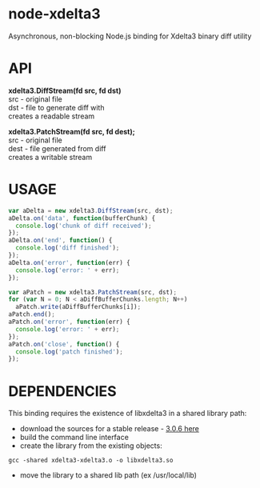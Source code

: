 # node-xdelta3

Asynchronous, non-blocking Node.js binding for Xdelta3 binary diff utility

# API

**xdelta3.DiffStream(fd src, fd dst)**  
src - original file  
dst - file to generate diff with  
creates a readable stream  

**xdelta3.PatchStream(fd src, fd dest);**  
src - original file  
dest - file generated from diff  
creates a writable stream  

# USAGE

``` js
var aDelta = new xdelta3.DiffStream(src, dst);
aDelta.on('data', function(bufferChunk) {
  console.log('chunk of diff received');
});
aDelta.on('end', function() {
  console.log('diff finished');
});
aDelta.on('error', function(err) {
  console.log('error: ' + err);
});

var aPatch = new xdelta3.PatchStream(src, dst);
for (var N = 0; N < aDiffBufferChunks.length; N++)
  aPatch.write(aDiffBufferChunks[i]);
aPatch.end();
aPatch.on('error', function(err) {
  console.log('error: ' + err);
});
aPatch.on('close', function() {
  console.log('patch finished');
});

```

# DEPENDENCIES

This binding requires the existence of libxdelta3 in a shared library path:

* download the sources for a stable release - [3.0.6 here](https://code.google.com/p/xdelta/downloads/detail?name=xdelta3-3.0.6.tar.gz)
* build the command line interface
* create the library from the existing objects:
```
gcc -shared xdelta3-xdelta3.o -o libxdelta3.so
```
* move the library to a shared lib path (ex /usr/local/lib)

